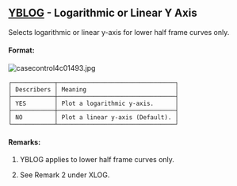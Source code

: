 ## [YBLOG](https://help.hexagonmi.com/bundle/MSC_Nastran_2022.4/page/Nastran_Combined_Book/qrg/casecontrol4c/TOC.YBLOG.xhtml) - Logarithmic or Linear Y Axis

Selects logarithmic or linear y-axis for lower half frame curves only.

#### Format:

![casecontrol4c01493.jpg](https://help-be.hexagonmi.com/bundle/MSC_Nastran_2022.4/page/Nastran_Combined_Book/qrg/casecontrol4c/../../../assets/casecontrol4c01493.jpg?_LANG=enus)  

```text
┌────────────┬─────────────────────────────────┐
│ Describers │ Meaning                         │
├────────────┼─────────────────────────────────┤
│ YES        │ Plot a logarithmic y-axis.      │
├────────────┼─────────────────────────────────┤
│ NO         │ Plot a linear y-axis (Default). │
└────────────┴─────────────────────────────────┘
```
#### Remarks:

1. YBLOG applies to lower half frame curves only.

2. See Remark 2 under XLOG.

